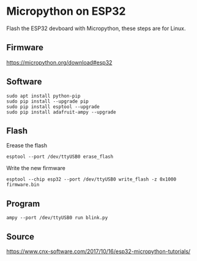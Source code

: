 # Micropython on ESP32

Flash the ESP32 devboard with Micropython, these steps are for Linux.

## Firmware

https://micropython.org/download#esp32

## Software

```
sudo apt install python-pip
sudo pip install --upgrade pip
sudo pip install esptool --upgrade
sudo pip install adafruit-ampy --upgrade
```

## Flash

Erease the flash 

`esptool --port /dev/ttyUSB0 erase_flash`

Write the new firmware

`esptool --chip esp32 --port /dev/ttyUSB0 write_flash -z 0x1000 firmware.bin`

## Program

`ampy --port /dev/ttyUSB0 run blink.py`

## Source

https://www.cnx-software.com/2017/10/16/esp32-micropython-tutorials/
